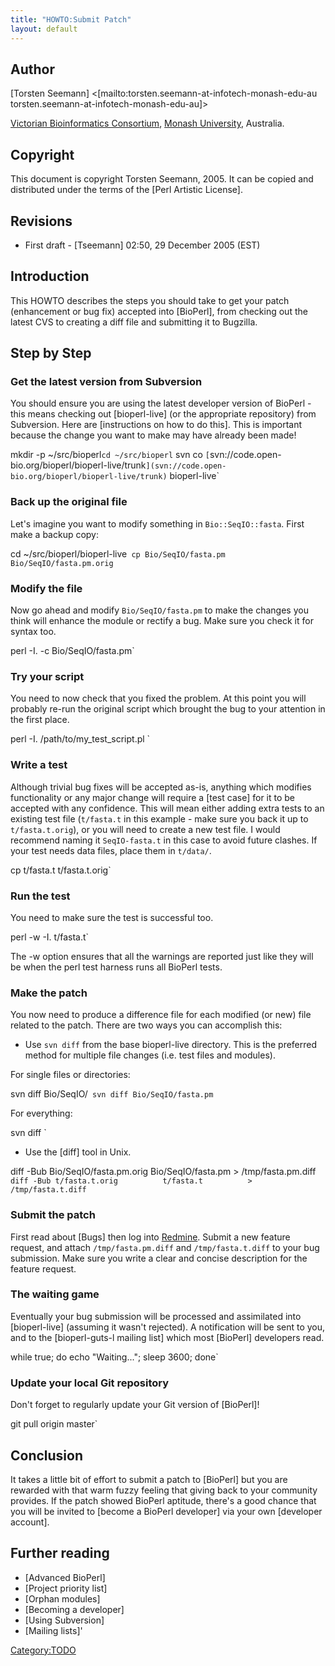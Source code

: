 ```yaml
---
title: "HOWTO:Submit Patch"
layout: default
---
```


Author
------

[Torsten Seemann] <[mailto:torsten.seemann-at-infotech-monash-edu-au torsten.seemann-at-infotech-monash-edu-au]>

[Victorian Bioinformatics Consortium](http://www.vicbioinformatics.com), [Monash University](http://www.monash.edu.au/), Australia.

Copyright
---------

This document is copyright Torsten Seemann, 2005. It can be copied and distributed under the terms of the [Perl Artistic License].

Revisions
---------

-   First draft - [Tseemann] 02:50, 29 December 2005 (EST)

Introduction
------------

This HOWTO describes the steps you should take to get your patch (enhancement or bug fix) accepted into [BioPerl], from checking out the latest CVS to creating a diff file and submitting it to Bugzilla.

Step by Step
------------

### Get the latest version from Subversion

You should ensure you are using the latest developer version of BioPerl - this means checking out [bioperl-live] (or the appropriate repository) from Subversion. Here are [instructions on how to do this]. This is important because the change you want to make may have already been made!

 mkdir -p ~/src/bioperl`
 cd ~/src/bioperl `
 svn co `[`svn://code.open-bio.org/bioperl/bioperl-live/trunk`](svn://code.open-bio.org/bioperl/bioperl-live/trunk)` bioperl-live`

### Back up the original file

Let's imagine you want to modify something in `Bio::SeqIO::fasta`. First make a backup copy:

 cd ~/src/bioperl/bioperl-live`
 cp Bio/SeqIO/fasta.pm Bio/SeqIO/fasta.pm.orig`

### Modify the file

Now go ahead and modify `Bio/SeqIO/fasta.pm` to make the changes you think will enhance the module or rectify a bug. Make sure you check it for syntax too.

 perl -I. -c Bio/SeqIO/fasta.pm`

### Try your script

You need to now check that you fixed the problem. At this point you will probably re-run the original script which brought the bug to your attention in the first place.

 perl -I. /path/to/my_test_script.pl `

### Write a test

Although trivial bug fixes will be accepted as-is, anything which modifies functionality or any major change will require a [test case] for it to be accepted with any confidence. This will mean either adding extra tests to an existing test file (`t/fasta.t` in this example - make sure you back it up to `t/fasta.t.orig`), or you will need to create a new test file. I would recommend naming it `SeqIO-fasta.t` in this case to avoid future clashes. If your test needs data files, place them in `t/data/`.

 cp t/fasta.t t/fasta.t.orig`

### Run the test

You need to make sure the test is successful too.

 perl -w -I. t/fasta.t`

The -w option ensures that all the warnings are reported just like they will be when the perl test harness runs all BioPerl tests.

### Make the patch

You now need to produce a difference file for each modified (or new) file related to the patch. There are two ways you can accomplish this:

-   Use `svn diff` from the base bioperl-live directory. This is the preferred method for multiple file changes (i.e. test files and modules).

For single files or directories:

 svn diff Bio/SeqIO/`
 svn diff Bio/SeqIO/fasta.pm`

For everything:

 svn diff `

-   Use the [diff] tool in Unix.

 diff -Bub Bio/SeqIO/fasta.pm.orig Bio/SeqIO/fasta.pm > /tmp/fasta.pm.diff`
 diff -Bub t/fasta.t.orig          t/fasta.t          > /tmp/fasta.t.diff`

### Submit the patch

First read about [Bugs] then log into [Redmine](http://redmine.bioperl.org/). Submit a new feature request, and attach `/tmp/fasta.pm.diff` and `/tmp/fasta.t.diff` to your bug submission. Make sure you write a clear and concise description for the feature request.

### The waiting game

Eventually your bug submission will be processed and assimilated into [bioperl-live] (assuming it wasn't rejected). A notification will be sent to you, and to the [bioperl-guts-l mailing list] which most [BioPerl] developers read.

 while true; do echo "Waiting..."; sleep 3600; done`

### Update your local Git repository

Don't forget to regularly update your Git version of [BioPerl]!

 git pull origin master`

Conclusion
----------

It takes a little bit of effort to submit a patch to [BioPerl] but you are rewarded with that warm fuzzy feeling that giving back to your community provides. If the patch showed BioPerl aptitude, there's a good chance that you will be invited to [become a BioPerl developer] via your own [developer account].

Further reading
---------------

-   [Advanced BioPerl]
-   [Project priority list]
-   [Orphan modules]
-   [Becoming a developer]
-   [Using Subversion]
-   [Mailing lists]'

 <Category:TODO>
